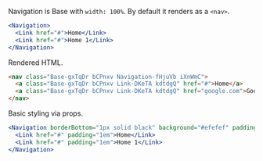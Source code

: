 <!-- Description -->

Navigation is Base with `width: 100%`.
By default it renders as a `<nav>`.

<!-- Minimal JSX to showcase component -->

```jsx
<Navigation>
  <Link href="#">Home</Link>
  <Link href="#">Home 1</Link>
</Navigation>
```

Rendered HTML.

```html
<nav class="Base-gxTqDr bCPnxv Navigation-fHjuVb iXnWmC">
  <a class="Base-gxTqDr bCPnxv Link-DKeTA kdtdgQ" href="#">Home</a>
  <a class="Base-gxTqDr bCPnxv Link-DKeTA kdtdgQ" href="google.com">Google</a>
</nav>
```

<!-- while(not done) { Prop explanation, examples } -->

Basic styling via props.

```jsx
<Navigation borderBottom="1px solid black" background="#efefef" padding="1em">
  <Link href="#" padding="1em">Home</Link>
  <Link href="#" padding="1em">Home 1</Link>
</Navigation>
```

<!-- Cool styling example -->
